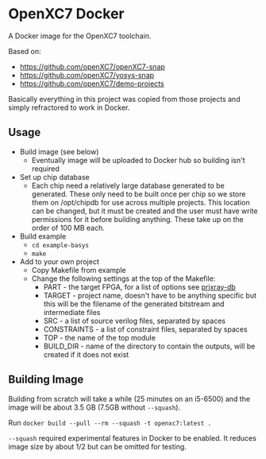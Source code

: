 # OpenXC7 Docker

A Docker image for the OpenXC7 toolchain.

Based on:
* https://github.com/openXC7/openXC7-snap
* https://github.com/openXC7/yosys-snap
* https://github.com/openXC7/demo-projects

Basically everything in this project was copied from those projects and simply refractored to work in Docker.

## Usage

* Build image (see below)
    * Eventually image will be uploaded to Docker hub so building isn't required
* Set up chip database
    * Each chip need a relatively large database generated to be generated. These only need to be built once per chip so we store them on /opt/chipdb for use across multiple projects. This location can be changed, but it must be created and the user must have write permissions for it before building anything. These take up on the order of 100 MB each.
* Build example
    * `cd example-basys`
    * `make`
* Add to your own project
    * Copy Makefile from example
    * Change the following settings at the top of the Makefile:
        * PART - the target FPGA, for a list of options see [prjxray-db](https://github.com/f4pga/prjxray-db)
        * TARGET - project name, doesn't have to be anything specific but this will be the filename of the generated bitstream and intermediate files
        * SRC - a list of source verilog files, separated by spaces
        * CONSTRAINTS - a list of constraint files, separated by spaces
        * TOP - the name of the top module
        * BUILD_DIR - name of the directory to contain the outputs, will be created if it does not exist

## Building Image

Building from scratch will take a while (25 minutes on an i5-6500) and the image will be about 3.5 GB (7.5GB without `--squash`).

Run `docker build --pull --rm --squash -t openxc7:latest .`

`--squash` required experimental features in Docker to be enabled. It reduces image size by about 1/2 but can be omitted for testing.
